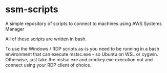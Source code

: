 # ssm-scripts
A simple repository of scripts to connect to machines using AWS Systems Manager

All of these scripts are written in bash.

To use the Windows / RDP scripts as-is you need to be running in a bash environment that can execute mstsc.exe - so Ubuntu on WSL or cygwin.
Otherwise, just take the mstsc.exe and cmdkey.exe execution out and connect using your RDP client of choice.
